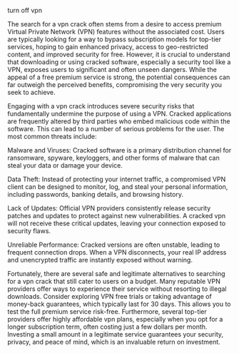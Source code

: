 turn off vpn


The search for a vpn crack often stems from a desire to access premium Virtual Private Network (VPN) features without the associated cost. Users are typically looking for a way to bypass subscription models for top-tier services, hoping to gain enhanced privacy, access to geo-restricted content, and improved security for free. However, it is crucial to understand that downloading or using cracked software, especially a security tool like a VPN, exposes users to significant and often unseen dangers. While the appeal of a free premium service is strong, the potential consequences can far outweigh the perceived benefits, compromising the very security you seek to achieve.



Engaging with a vpn crack introduces severe security risks that fundamentally undermine the purpose of using a VPN. Cracked applications are frequently altered by third parties who embed malicious code within the software. This can lead to a number of serious problems for the user. The most common threats include:




Malware and Viruses: Cracked software is a primary distribution channel for ransomware, spyware, keyloggers, and other forms of malware that can steal your data or damage your device.


Data Theft: Instead of protecting your internet traffic, a compromised VPN client can be designed to monitor, log, and steal your personal information, including passwords, banking details, and browsing history.


Lack of Updates: Official VPN providers consistently release security patches and updates to protect against new vulnerabilities. A cracked vpn will not receive these critical updates, leaving your connection exposed to security flaws.


Unreliable Performance: Cracked versions are often unstable, leading to frequent connection drops. When a VPN disconnects, your real IP address and unencrypted traffic are instantly exposed without warning.





Fortunately, there are several safe and legitimate alternatives to searching for a vpn crack that still cater to users on a budget. Many reputable VPN providers offer ways to experience their service without resorting to illegal downloads. Consider exploring VPN free trials or taking advantage of money-back guarantees, which typically last for 30 days. This allows you to test the full premium service risk-free. Furthermore, several top-tier providers offer highly affordable vpn plans, especially when you opt for a longer subscription term, often costing just a few dollars per month. Investing a small amount in a legitimate service guarantees your security, privacy, and peace of mind, which is an invaluable return on investment.
